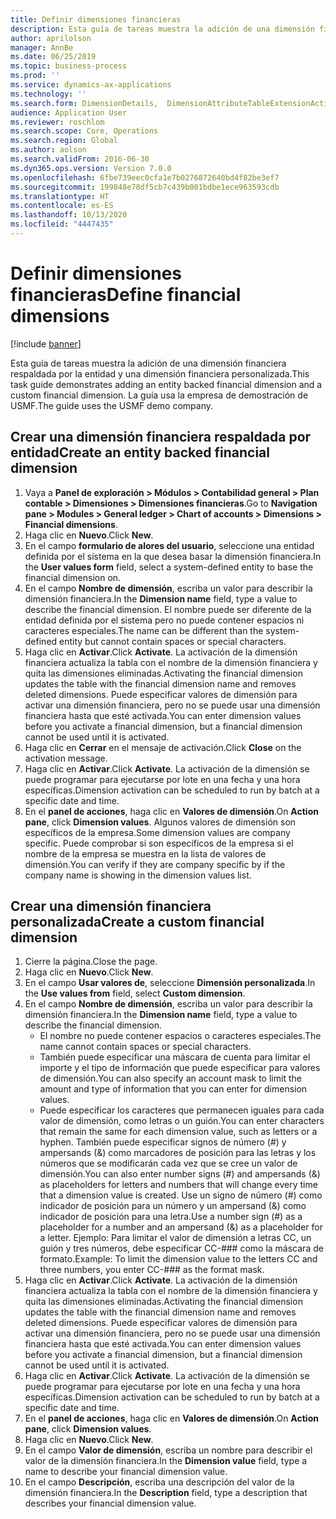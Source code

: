 ```yaml
---
title: Definir dimensiones financieras
description: Esta guía de tareas muestra la adición de una dimensión financiera respaldada por la entidad y una dimensión financiera personalizada.
author: aprilolson
manager: AnnBe
ms.date: 06/25/2019
ms.topic: business-process
ms.prod: ''
ms.service: dynamics-ax-applications
ms.technology: ''
ms.search.form: DimensionDetails,  DimensionAttributeTableExtensionActivate, DimensionValueDetails
audience: Application User
ms.reviewer: roschlom
ms.search.scope: Core, Operations
ms.search.region: Global
ms.author: aolson
ms.search.validFrom: 2016-06-30
ms.dyn365.ops.version: Version 7.0.0
ms.openlocfilehash: 6fbe739eec0cfa1e7b0276872640bd4f82be3ef7
ms.sourcegitcommit: 199848e78df5cb7c439b001bdbe1ece963593cdb
ms.translationtype: HT
ms.contentlocale: es-ES
ms.lasthandoff: 10/13/2020
ms.locfileid: "4447435"
---
```

# <a name="define-financial-dimensions"></a><span data-ttu-id="607ff-103">Definir dimensiones financieras</span><span class="sxs-lookup"><span data-stu-id="607ff-103">Define financial dimensions</span></span>

[!include [banner](../../includes/banner.md)]

<span data-ttu-id="607ff-104">Esta guía de tareas muestra la adición de una dimensión financiera respaldada por la entidad y una dimensión financiera personalizada.</span><span class="sxs-lookup"><span data-stu-id="607ff-104">This task guide demonstrates adding an entity backed financial dimension and a custom financial dimension.</span></span>  <span data-ttu-id="607ff-105">La guía usa la empresa de demostración de USMF.</span><span class="sxs-lookup"><span data-stu-id="607ff-105">The guide uses the USMF demo company.</span></span>


## <a name="create-an-entity-backed-financial-dimension"></a><span data-ttu-id="607ff-106">Crear una dimensión financiera respaldada por entidad</span><span class="sxs-lookup"><span data-stu-id="607ff-106">Create an entity backed financial dimension</span></span>
1. <span data-ttu-id="607ff-107">Vaya a **Panel de exploración > Módulos > Contabilidad general > Plan contable > Dimensiones > Dimensiones financieras**.</span><span class="sxs-lookup"><span data-stu-id="607ff-107">Go to **Navigation pane > Modules > General ledger > Chart of accounts > Dimensions > Financial dimensions**.</span></span>
2. <span data-ttu-id="607ff-108">Haga clic en **Nuevo**.</span><span class="sxs-lookup"><span data-stu-id="607ff-108">Click **New**.</span></span>
3. <span data-ttu-id="607ff-109">En el campo **formulario de alores del usuario**, seleccione una entidad definida por el sistema en la que desea basar la dimensión financiera.</span><span class="sxs-lookup"><span data-stu-id="607ff-109">In the **User values form** field, select a system-defined entity to base the financial dimension on.</span></span> 
4. <span data-ttu-id="607ff-110">En el campo **Nombre de dimensión**, escriba un valor para describir la dimensión financiera.</span><span class="sxs-lookup"><span data-stu-id="607ff-110">In the **Dimension name** field, type a value to describe the financial dimension.</span></span> <span data-ttu-id="607ff-111">El nombre puede ser diferente de la entidad definida por el sistema pero no puede contener espacios ni caracteres especiales.</span><span class="sxs-lookup"><span data-stu-id="607ff-111">The name can be different than the system-defined entity but cannot contain spaces or special characters.</span></span>
5. <span data-ttu-id="607ff-112">Haga clic en **Activar**.</span><span class="sxs-lookup"><span data-stu-id="607ff-112">Click **Activate**.</span></span> <span data-ttu-id="607ff-113">La activación de la dimensión financiera actualiza la tabla con el nombre de la dimensión financiera y quita las dimensiones eliminadas.</span><span class="sxs-lookup"><span data-stu-id="607ff-113">Activating the financial dimension updates the table with the financial dimension name and removes deleted dimensions.</span></span> <span data-ttu-id="607ff-114">Puede especificar valores de dimensión para activar una dimensión financiera, pero no se puede usar una dimensión financiera hasta que esté activada.</span><span class="sxs-lookup"><span data-stu-id="607ff-114">You can enter dimension values before you activate a financial dimension, but a financial dimension cannot be used until it is activated.</span></span>  
6. <span data-ttu-id="607ff-115">Haga clic en **Cerrar** en el mensaje de activación.</span><span class="sxs-lookup"><span data-stu-id="607ff-115">Click **Close** on the activation message.</span></span>
7. <span data-ttu-id="607ff-116">Haga clic en **Activar**.</span><span class="sxs-lookup"><span data-stu-id="607ff-116">Click **Activate**.</span></span> <span data-ttu-id="607ff-117">La activación de la dimensión se puede programar para ejecutarse por lote en una fecha y una hora específicas.</span><span class="sxs-lookup"><span data-stu-id="607ff-117">Dimension activation can be scheduled to run by batch at a specific date and time.</span></span>  
8. <span data-ttu-id="607ff-118">En el **panel de acciones**, haga clic en **Valores de dimensión**.</span><span class="sxs-lookup"><span data-stu-id="607ff-118">On **Action pane**, click **Dimension values**.</span></span> <span data-ttu-id="607ff-119">Algunos valores de dimensión son específicos de la empresa.</span><span class="sxs-lookup"><span data-stu-id="607ff-119">Some dimension values are company specific.</span></span> <span data-ttu-id="607ff-120">Puede comprobar si son específicos de la empresa si el nombre de la empresa se muestra en la lista de valores de dimensión.</span><span class="sxs-lookup"><span data-stu-id="607ff-120">You can verify if they are company specific by if the company name is showing in the dimension values list.</span></span>  

## <a name="create-a-custom-financial-dimension"></a><span data-ttu-id="607ff-121">Crear una dimensión financiera personalizada</span><span class="sxs-lookup"><span data-stu-id="607ff-121">Create a custom financial dimension</span></span>
1. <span data-ttu-id="607ff-122">Cierre la página.</span><span class="sxs-lookup"><span data-stu-id="607ff-122">Close the page.</span></span>
2. <span data-ttu-id="607ff-123">Haga clic en **Nuevo**.</span><span class="sxs-lookup"><span data-stu-id="607ff-123">Click **New**.</span></span>
3. <span data-ttu-id="607ff-124">En el campo **Usar valores de**, seleccione **Dimensión personalizada**.</span><span class="sxs-lookup"><span data-stu-id="607ff-124">In the **Use values from** field, select **Custom dimension**.</span></span>
4. <span data-ttu-id="607ff-125">En el campo **Nombre de dimensión**, escriba un valor para describir la dimensión financiera.</span><span class="sxs-lookup"><span data-stu-id="607ff-125">In the **Dimension name** field, type a value to describe the financial dimension.</span></span>
    - <span data-ttu-id="607ff-126">El nombre no puede contener espacios o caracteres especiales.</span><span class="sxs-lookup"><span data-stu-id="607ff-126">The name cannot contain spaces or special characters.</span></span>  
    - <span data-ttu-id="607ff-127">También puede especificar una máscara de cuenta para limitar el importe y el tipo de información que puede especificar para valores de dimensión.</span><span class="sxs-lookup"><span data-stu-id="607ff-127">You can also specify an account mask to limit the amount and type of information that you can enter for dimension values.</span></span>   
    - <span data-ttu-id="607ff-128">Puede especificar los caracteres que permanecen iguales para cada valor de dimensión, como letras o un guión.</span><span class="sxs-lookup"><span data-stu-id="607ff-128">You can enter characters that remain the same for each dimension value, such as letters or a hyphen.</span></span> <span data-ttu-id="607ff-129">También puede especificar signos de número (#) y ampersands (&) como marcadores de posición para las letras y los números que se modificarán cada vez que se cree un valor de dimensión.</span><span class="sxs-lookup"><span data-stu-id="607ff-129">You can also enter number signs (#) and ampersands (&) as placeholders for letters and numbers that will change every time that a dimension value is created.</span></span> <span data-ttu-id="607ff-130">Use un signo de número (#) como indicador de posición para un número y un ampersand (&) como indicador de posición para una letra.</span><span class="sxs-lookup"><span data-stu-id="607ff-130">Use a number sign (#) as a placeholder for a number and an ampersand (&) as a placeholder for a letter.</span></span>  <span data-ttu-id="607ff-131">Ejemplo: Para limitar el valor de dimensión a letras CC, un guión y tres números, debe especificar CC-### como la máscara de formato.</span><span class="sxs-lookup"><span data-stu-id="607ff-131">Example: To limit the dimension value to the letters CC and three numbers, you enter CC-### as the format mask.</span></span>  
5. <span data-ttu-id="607ff-132">Haga clic en **Activar**.</span><span class="sxs-lookup"><span data-stu-id="607ff-132">Click **Activate**.</span></span> <span data-ttu-id="607ff-133">La activación de la dimensión financiera actualiza la tabla con el nombre de la dimensión financiera y quita las dimensiones eliminadas.</span><span class="sxs-lookup"><span data-stu-id="607ff-133">Activating the financial dimension updates the table with the financial dimension name and removes deleted dimensions.</span></span> <span data-ttu-id="607ff-134">Puede especificar valores de dimensión para activar una dimensión financiera, pero no se puede usar una dimensión financiera hasta que esté activada.</span><span class="sxs-lookup"><span data-stu-id="607ff-134">You can enter dimension values before you activate a financial dimension, but a financial dimension cannot be used until it is activated.</span></span>     
6. <span data-ttu-id="607ff-135">Haga clic en **Activar**.</span><span class="sxs-lookup"><span data-stu-id="607ff-135">Click **Activate**.</span></span> <span data-ttu-id="607ff-136">La activación de la dimensión se puede programar para ejecutarse por lote en una fecha y una hora específicas.</span><span class="sxs-lookup"><span data-stu-id="607ff-136">Dimension activation can be scheduled to run by batch at a specific date and time.</span></span>      
7. <span data-ttu-id="607ff-137">En el **panel de acciones**, haga clic en **Valores de dimensión**.</span><span class="sxs-lookup"><span data-stu-id="607ff-137">On **Action pane**, click **Dimension values**.</span></span>
8. <span data-ttu-id="607ff-138">Haga clic en **Nuevo**.</span><span class="sxs-lookup"><span data-stu-id="607ff-138">Click **New**.</span></span>
9. <span data-ttu-id="607ff-139">En el campo **Valor de dimensión**, escriba un nombre para describir el valor de la dimensión financiera.</span><span class="sxs-lookup"><span data-stu-id="607ff-139">In the **Dimension value** field, type a name to describe your financial dimension value.</span></span>
10. <span data-ttu-id="607ff-140">En el campo **Descripción**, escriba una descripción del valor de la dimensión financiera.</span><span class="sxs-lookup"><span data-stu-id="607ff-140">In the **Description** field, type a description that describes your financial dimension value.</span></span>

